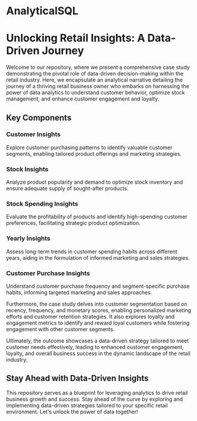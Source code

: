 # AnalyticalSQL
# Unlocking Retail Insights: A Data-Driven Journey

Welcome to our repository, where we present a comprehensive case study demonstrating the pivotal role of data-driven decision-making within the retail industry. Here, we encapsulate an analytical narrative detailing the journey of a thriving retail business owner who embarks on harnessing the power of data analytics to understand customer behavior, optimize stock management, and enhance customer engagement and loyalty.

## Key Components

### Customer Insights
Explore customer purchasing patterns to identify valuable customer segments, enabling tailored product offerings and marketing strategies.

### Stock Insights
Analyze product popularity and demand to optimize stock inventory and ensure adequate supply of sought-after products.

### Stock Spending Insights
Evaluate the profitability of products and identify high-spending customer preferences, facilitating strategic product optimization.

### Yearly Insights
Assess long-term trends in customer spending habits across different years, aiding in the formulation of informed marketing and sales strategies.

### Customer Purchase Insights
Understand customer purchase frequency and segment-specific purchase habits, informing targeted marketing and sales approaches.

Furthermore, the case study delves into customer segmentation based on recency, frequency, and monetary scores, enabling personalized marketing efforts and customer retention strategies. It also explores loyalty and engagement metrics to identify and reward loyal customers while fostering engagement with other customer segments.

Ultimately, the outcome showcases a data-driven strategy tailored to meet customer needs effectively, leading to enhanced customer engagement, loyalty, and overall business success in the dynamic landscape of the retail industry.

## Stay Ahead with Data-Driven Insights

This repository serves as a blueprint for leveraging analytics to drive retail business growth and success. Stay ahead of the curve by exploring and implementing data-driven strategies tailored to your specific retail environment. Let's unlock the power of data together!
